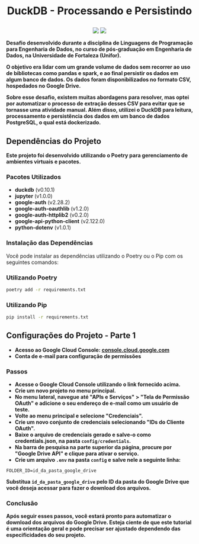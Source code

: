 # <p align="center">DuckDB - Processando e Persistindo</p>

<p align="center">
<img src="http://img.shields.io/static/v1?label=LICENSE&message=...&color=GREEN&style=for-the-badge"/>     
<img src="http://img.shields.io/static/v1?label=STATUS&message=N/A&color=GREEN&style=for-the-badge"/>
</p>

**Desafio desenvolvido durante a disciplina de Linguagens de Programação para Engenharia de Dados, no curso de pós-graduação em Engenharia de Dados, na Universidade de Fortaleza (Unifor).**

**O objetivo era lidar com um grande volume de dados sem recorrer ao uso de bibliotecas como pandas e spark, e ao final persistir os dados em algum banco de dados. Os dados foram disponibilizados no formato CSV, hospedados no Google Drive.**

**Sobre esse desafio, existem muitas abordagens para resolver, mas optei por automatizar o processo de extração desses CSV para evitar que se tornasse uma atividade manual. Além disso, utilizei o DuckDB para leitura, processamento e persistência dos dados em um banco de dados PostgreSQL, o qual está dockerizado.**

## Dependências do Projeto

**Este projeto foi desenvolvido utilizando o Poetry para gerenciamento de ambientes virtuais e pacotes.**

### Pacotes Utilizados

- **duckdb** (v0.10.1)
- **jupyter** (v1.0.0)
- **google-auth** (v2.28.2)
- **google-auth-oauthlib** (v1.2.0)
- **google-auth-httplib2** (v0.2.0)
- **google-api-python-client** (v2.122.0)
- **python-dotenv** (v1.0.1)

### Instalação das Dependências

Você pode instalar as dependências utilizando o Poetry ou o Pip com os seguintes comandos:

### Utilizando Poetry

```bash
poetry add -r requirements.txt

```

### Utilizando Pip

```bash
pip install -r requirements.txt

```

## Configurações do Projeto - Parte 1

- **Acesso ao Google Cloud Console: <a href="https://console.cloud.google.com">console.cloud.google.com</a>**
- **Conta de e-mail para configuração de permissões**

### Passos

- **Acesse o Google Cloud Console utilizando o link fornecido acima.**
- **Crie um novo projeto no menu principal.**
- **No menu lateral, navegue até "APIs e Serviços" > "Tela de Permissão OAuth" e adicione o seu endereço de e-mail como um usuário de teste.**
- **Volte ao menu principal e selecione "Credenciais".**
- **Crie um novo conjunto de credenciais selecionando "IDs do Cliente OAuth".**
- **Baixe o arquivo de credenciais gerado e salve-o como credentials.json, na pasta <code>config/credentials</code>.**
- **Na barra de pesquisa na parte superior da página, procure por "Google Drive API" e clique para ativar o serviço.</li>**
- **Crie um arquivo <code>.env</code> na pasta <code>config</code> e salve nele a seguinte linha:**
<pre><code>FOLDER_ID=id_da_pasta_google_drive</code></pre>
**Substitua <code>id_da_pasta_google_drive</code> pelo ID da pasta do Google Drive que você deseja acessar para fazer o download dos arquivos.**

### Conclusão
**Após seguir esses passos, você estará pronto para automatizar o download dos arquivos do Google Drive. Esteja ciente de que este tutorial é uma orientação geral e pode precisar ser ajustado dependendo das especificidades do seu projeto.**